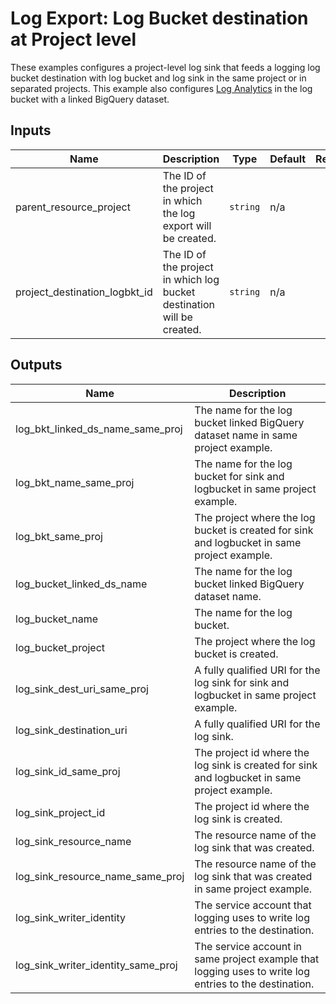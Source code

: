 # Log Export: Log Bucket destination at Project level

These examples configures a project-level log sink that feeds a logging log bucket destination with log bucket and log sink in the same project or in separated projects. This example also configures [Log Analytics](https://cloud.google.com/logging/docs/log-analytics) in the log bucket with a linked BigQuery dataset.

<!-- BEGINNING OF PRE-COMMIT-TERRAFORM DOCS HOOK -->
## Inputs

| Name | Description | Type | Default | Required |
|------|-------------|------|---------|:--------:|
| parent\_resource\_project | The ID of the project in which the log export will be created. | `string` | n/a | yes |
| project\_destination\_logbkt\_id | The ID of the project in which log bucket destination will be created. | `string` | n/a | yes |

## Outputs

| Name | Description |
|------|-------------|
| log\_bkt\_linked\_ds\_name\_same\_proj | The name for the log bucket linked BigQuery dataset name in same project example. |
| log\_bkt\_name\_same\_proj | The name for the log bucket for sink and logbucket in same project example. |
| log\_bkt\_same\_proj | The project where the log bucket is created for sink and logbucket in same project example. |
| log\_bucket\_linked\_ds\_name | The name for the log bucket linked BigQuery dataset name. |
| log\_bucket\_name | The name for the log bucket. |
| log\_bucket\_project | The project where the log bucket is created. |
| log\_sink\_dest\_uri\_same\_proj | A fully qualified URI for the log sink for sink and logbucket in same project example. |
| log\_sink\_destination\_uri | A fully qualified URI for the log sink. |
| log\_sink\_id\_same\_proj | The project id where the log sink is created for sink and logbucket in same project example. |
| log\_sink\_project\_id | The project id where the log sink is created. |
| log\_sink\_resource\_name | The resource name of the log sink that was created. |
| log\_sink\_resource\_name\_same\_proj | The resource name of the log sink that was created in same project example. |
| log\_sink\_writer\_identity | The service account that logging uses to write log entries to the destination. |
| log\_sink\_writer\_identity\_same\_proj | The service account in same project example that logging uses to write log entries to the destination. |

<!-- END OF PRE-COMMIT-TERRAFORM DOCS HOOK -->
